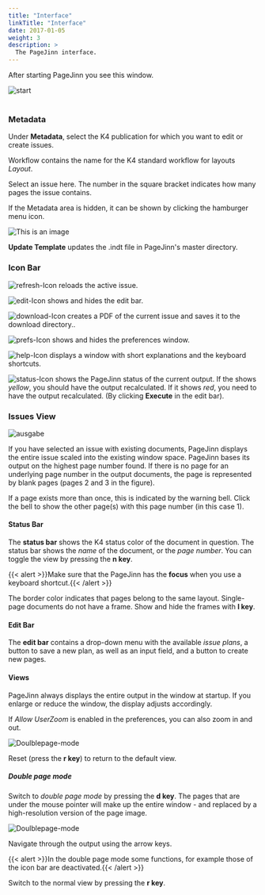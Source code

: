 ```yaml
---
title: "Interface"
linkTitle: "Interface"
date: 2017-01-05
weight: 3
description: >
  The PageJinn interface.
---
```

After starting PageJinn you see this window.


![start](/images/start_e.png)
</br></br>

### Metadata
Under **Metadata**, select the K4 publication for which you want to edit or create issues.

Workflow contains the name for the K4 standard workflow for layouts *Layout*. 

Select an issue here. The number in the square bracket indicates how many pages the issue contains.

If the Metadata area is hidden, it can be shown by clicking the hamburger menu icon.

![This is an image](/images/auswahl.png)


**Update Template** updates the .indt file in PageJinn's master directory.

### Icon Bar

![refresh-Icon](/images/refresh-icon.png) reloads the active issue.

![edit-Icon](/images/edit-icon.png) shows and hides the edit bar.

![download-Icon](/images/download-icon.png) creates a PDF of the current issue and saves it to the download directory..

![prefs-Icon](/images/prefs-icon.png) shows and hides the preferences window.

![help-Icon](/images/help-icon.png) displays a window with short explanations and the keyboard shortcuts.

![status-Icon](/images/status-icon.png) shows the PageJinn status of the current output. If the shows *yellow*, you should have the output recalculated. If it shows *red*, you need to have the output recalculated. (By clicking **Execute** in the edit bar).


### Issues View

![ausgabe](/images/ausgabe.png) 

If you have selected an issue with existing documents, PageJinn displays the entire issue scaled into the existing window space. PageJinn bases its output on the highest page number found. If there is no page for an underlying page number in the output documents, the page is represented by blank pages (pages 2 and 3 in the figure).

If a page exists more than once, this is indicated by the warning bell. Click the bell to show the other page(s) with this page number (in this case 1).

#### Status Bar
The **status bar** shows the K4 status color of the document in question. The status bar shows the *name* of the document, or the *page number*. You can toggle the view by pressing the **n key**.

{{< alert >}}Make sure that the PageJinn has the **focus** when you use a keyboard shortcut.{{< /alert >}}

The border color indicates that pages belong to the same layout. Single-page documents do not have a frame. Show and hide the frames with **l key**.


#### Edit Bar
The **edit bar** contains a drop-down menu with the available *issue plans*, a button to save a new plan, as well as an input field, and a button to create new pages.

#### Views
PageJinn always displays the entire output in the window at startup. If you enlarge or reduce the window, the display adjusts accordingly.

If *Allow UserZoom* is enabled in the preferences, you can also zoom in and out.

![Doulblepage-mode](/images/zoom.png) 


Reset (press the **r key**) to return to the default view.


##### Double page mode
Switch to *double page mode* by pressing the **d key**.
The pages that are under the mouse pointer will make up the entire window - and replaced by a high-resolution version of the page image.

![Doulblepage-mode](/images/Doulblepage-mode.png) 




Navigate through the output using the arrow keys.

{{< alert >}}In the double page mode some functions, for example those of the icon bar are deactivated.{{< /alert >}}

Switch to the normal view by pressing the **r key**.




